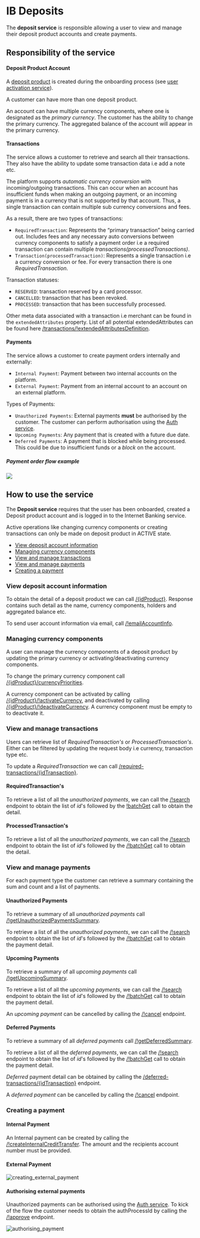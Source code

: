 # IB Deposits

The **deposit service** is responsible allowing a user to view and manage their deposit product accounts and create payments.

## Responsibility of the service

#### Deposit Product Account
A [deposit product]() is created during the onboarding process (see [user activation service](https://doc.ffc.internal/book/mw-ib/mw-gen-user-activation-ib.html)).

A customer can have more than one deposit product.

An account can have multiple currency components, where one is designated as the *primary currency*. The customer has the ability to change the primary currency. The aggregated balance of the account will appear in the primary currency.

#### Transactions

The service allows a customer to retrieve and search all their transactions. They also have the ability to update some transaction data i.e add a note etc.

The platform supports *automatic currency conversion* with incoming/outgoing transactions. This can occur when an account has insufficient funds when making an outgoing payment, or an incoming payment is in a currency that is not supported by that account. Thus, a single transaction can contain multiple sub currency conversions and fees.

As a result, there are two types of transactions:
- `RequiredTransaction`: Represents the “primary transaction” being carried out. Includes fees and any necessary auto conversions between currency components to satisfy a payment order i.e a required transaction can contain multiple *transactions(processedTransactions)*.
- `Transaction(processedTransaction)`: Represents a single transaction i.e a currency conversion or fee. For every transaction there is one *RequiredTransaction*.

Transaction statuses:
- `RESERVED`: transaction reserved by a card processor.
- `CANCELLED`: transaction that has been revoked.
- `PROCESSED`: transaction that has been successfully processed.


Other meta data associated with a transaction i.e merchant can be found in the `extendedAttributes` property. List of all potential extendedAttributes can be found here [/transactions/!extendedAttributesDefinition](https://doc.ffc.internal/book/mw-ib/mw-gen-deposit-ib/deposit-ib/latest/#docs/method/#1946).

#### Payments

The service allows a customer to create payment orders internally and externally:
- `Internal Payment`: Payment between two internal accounts on the platform.
- `External Payment`: Payment from an internal account to an account on an external platform.

Types of Payments:
- `Unauthorized Payments`: External payments **must** be authorised by the customer. The customer can perform authorisation using the [Auth service](https://doc.ffc.internal/book/mw-ib/mw-gen-auth-ib.html).
- `Upcoming Payments`: Any payment that is created with a future due date.
- `Deferred Payments`: A payment that is blocked while being processed. This could be due to insufficient funds or a *block* on the account.

<!-- A Payment order can have any one of the following statuses:
- `PENDING APPROVAL` - newly created PO and not yet authorised,
- `SCHEDULED` - authorised PO which is postponed in realisation by setting due date in the future,
- `PROCESSING` - authorised PO which is being processed the transaction core,
- `PROCESSED` - authorised and processed PO with the settled transaction,
- `CANCELED` - canceled PO before it is PROCESSED (so, no transaction exists),
- `REJECTED` - PO can be rejected from processing for different reasons (eg. insufficient funds),
- `INVALIDATED` - PO can be canceled after processing, so settled transaction is invalidated a status of PO becomes also INVALIDATED. -->

##### Payment order flow example

![](payment_order_flow.png)

## How to use the service

The **Deposit service** requires that the user has been onboarded, created a Deposit product account and is logged in to the Internet Banking service.

Active operations like changing currency components or creating transactions can only be made on deposit product in ACTIVE state.

- [View deposit account information](#view-deposit-account-information)
- [Managing currency components](#managing-currency-components)
- [View and manage transactions](#view-and-manage-transactions)
- [View and manage payments](#view-and-manage-payments)
- [Creating a payment](#creating-a-payment)

### View deposit account information
To obtain the detail of a deposit product we can call [/{idProduct}](https://doc.ffc.internal/api/mw-gen-deposit-ib/deposit-ib/latest/#docs/method/#1441). Response contains such detail as the name, currency components, holders and aggregated balance etc.

To send user account information via email, call [/!emailAccountInfo](https://doc.ffc.internal/book/mw-ib/mw-gen-deposit-ib/deposit-ib/latest/index.html#docs/method/#1658).

### Managing currency components
A user can manage the currency components of a deposit product by updating the primary currency or activating/deactivating currency components.

To change the primary currency component call [/{idProduct}/currencyPriorities](https://doc.ffc.internal/api/mw-gen-deposit-ib/deposit-ib/latest/#docs/method/#1838).

A currency component can be activated by calling [/{idProduct}/!activateCurrency](https://doc.ffc.internal/api/mw-gen-deposit-ib/deposit-ib/latest/#docs/method/#1877), and deactivated by calling [/{idProduct}/!deactivateCurrency](https://doc.ffc.internal/api/mw-gen-deposit-ib/deposit-ib/latest/#docs/method/#1898). A currency component must be empty to to deactivate it.

### View and manage transactions
Users can retrieve list of *RequiredTransaction's* or *ProcessedTransaction's*. Either can be filtered by updating the request body i.e currency, transaction type etc.

To update a *RequiredTransaction* we can call [/required-transactions/{idTransaction}](https://doc.ffc.internal/api/mw-gen-deposit-ib/deposit-ib/latest/#docs/method/#1533).

#### RequiredTransaction's

To retrieve a list of all the *unauthorized payments*, we can call the [/!search](https://doc.ffc.internal/book/mw-ib/mw-gen-deposit-ib/deposit-ib/latest/index.html#docs/method/#1547) endpoint to obtain the list of *id*'s followed by the [!batchGet](https://doc.ffc.internal/book/mw-ib/mw-gen-deposit-ib/deposit-ib/latest/index.html#docs/method/#1561) call to obtain the detail.

#### ProcessedTransaction's
To retrieve a list of all the *unauthorized payments*, we can call the [/!search](https://doc.ffc.internal/book/mw-ib/mw-gen-deposit-ib/deposit-ib/latest/index.html#docs/method/#1547) endpoint to obtain the list of *id*'s followed by the [/!batchGet](https://doc.ffc.internal/book/mw-ib/mw-gen-deposit-ib/deposit-ib/latest/index.html#docs/method/#1561) call to obtain the detail.

### View and manage payments
For each payment type the customer can retrieve a summary containing the sum and count and a list of payments.

#### Unauthorized Payments
To retrieve a summary of all *unauthorized payments* call [/!getUnauthorizedPaymentsSummary](https://doc.ffc.internal/book/mw-ib/mw-gen-deposit-ib/deposit-ib/latest/index.html#docs/method/#1639).

To retrieve a list of all the *unauthorized payments*, we can call the [/!search](https://doc.ffc.internal/book/mw-ib/mw-gen-deposit-ib/deposit-ib/latest/index.html#docs/method/#1547) endpoint to obtain the list of *id*'s followed by the [/!batchGet](https://doc.ffc.internal/book/mw-ib/mw-gen-deposit-ib/deposit-ib/latest/index.html#docs/method/#1561) call to obtain the payment detail.

#### Upcoming Payments
To retrieve a summary of all *upcoming payments* call [/!getUpcomingSummary](https://doc.ffc.internal/book/mw-ib/mw-gen-deposit-ib/deposit-ib/latest/index.html#docs/method/#1661).

To retrieve a list of all the *upcoming payments*, we can call the [/!search](https://doc.ffc.internal/book/mw-ib/mw-gen-deposit-ib/deposit-ib/latest/index.html#docs/method/#1547) endpoint to obtain the list of *id*'s followed by the [/!batchGet](https://doc.ffc.internal/book/mw-ib/mw-gen-deposit-ib/deposit-ib/latest/index.html#docs/method/#1681) call to obtain the payment detail.

An *upcoming payment* can be cancelled by calling the [/!cancel](https://doc.ffc.internal/book/mw-ib/mw-gen-deposit-ib/deposit-ib/latest/index.html#docs/method/#1700) endpoint.

#### Deferred Payments
To retrieve a summary of all *deferred payments* call [/!getDeferredSummary](https://doc.ffc.internal/book/mw-ib/mw-gen-deposit-ib/deposit-ib/latest/index.html#docs/method/#1626).

To retrieve a list of all the *deferred payments*, we can call the [/!search](https://doc.ffc.internal/book/mw-ib/mw-gen-deposit-ib/deposit-ib/latest/index.html#docs/method/#1483) endpoint to obtain the list of *id*'s followed by the [/!batchGet](https://doc.ffc.internal/book/mw-ib/mw-gen-deposit-ib/deposit-ib/latest/index.html#docs/method/#1503) call to obtain the payment detail.

*Deferred* payment detail can be obtained by calling the [/deferred-transactions/{idTransaction}](https://doc.ffc.internal/book/mw-ib/mw-gen-deposit-ib/deposit-ib/latest/index.html#docs/method/#1517) endpoint.

A *deferred payment* can be cancelled by calling the [/!cancel](https://doc.ffc.internal/book/mw-ib/mw-gen-deposit-ib/deposit-ib/latest/index.html#docs/method/#1525) endpoint.

### Creating a payment

#### Internal Payment
An Internal payment can be created by calling the [/!createInternalCreditTransfer](https://doc.ffc.internal/book/mw-ib/mw-gen-deposit-ib/deposit-ib/latest/index.html#docs/method/#1748). The amount and the recipients account number must be provided.

#### External Payment
![creating_external_payment](create_payment_sequence.png)

#### Authorising external payments
Unauthorized payments can be authorised using the [Auth service](https://doc.ffc.internal/book/mw-ib/mw-gen-auth-ib.html). To kick of the flow the customer needs to obtain the authProcessId by calling the [/!approve](https://doc.ffc.internal/book/mw-ib/mw-gen-deposit-ib/deposit-ib/latest/index.html#docs/method/#1595) endpoint.

![authorising_payment](auth_payment_sequence.png)
